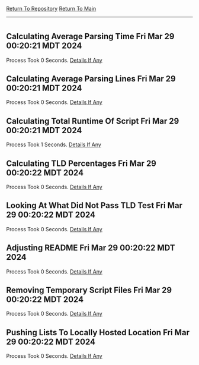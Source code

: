 [Return To Repository](https://github.com/DigitalWarrior/piholeparser/)
[Return To Main](https://github.com/DigitalWarrior/piholeparser/blob/master/RecentRunLogs/Mainlog.md)
____________________________________
# 
## Calculating Average Parsing Time Fri Mar 29 00:20:21 MDT 2024
Process Took 0 Seconds.
[Details If Any](https://github.com/DigitalWarrior/piholeparser/blob/master/RecentRunLogs/TopLevelScripts/90-Completing-End-Tasks/10-Calculating-Average-Parsing-Time.md)

## Calculating Average Parsing Lines Fri Mar 29 00:20:21 MDT 2024
Process Took 0 Seconds.
[Details If Any](https://github.com/DigitalWarrior/piholeparser/blob/master/RecentRunLogs/TopLevelScripts/90-Completing-End-Tasks/15-Calculating-Average-Parsing-Lines.md)

## Calculating Total Runtime Of Script Fri Mar 29 00:20:21 MDT 2024
Process Took 1 Seconds.
[Details If Any](https://github.com/DigitalWarrior/piholeparser/blob/master/RecentRunLogs/TopLevelScripts/90-Completing-End-Tasks/20-Calculating-Total-Runtime-Of-Script.md)

## Calculating TLD Percentages Fri Mar 29 00:20:22 MDT 2024
Process Took 0 Seconds.
[Details If Any](https://github.com/DigitalWarrior/piholeparser/blob/master/RecentRunLogs/TopLevelScripts/90-Completing-End-Tasks/65-Calculating-TLD-Percentages.md)

## Looking At What Did Not Pass TLD Test Fri Mar 29 00:20:22 MDT 2024
Process Took 0 Seconds.
[Details If Any](https://github.com/DigitalWarrior/piholeparser/blob/master/RecentRunLogs/TopLevelScripts/90-Completing-End-Tasks/68-Looking-At-What-Did-Not-Pass-TLD-Test.md)

## Adjusting README Fri Mar 29 00:20:22 MDT 2024
Process Took 0 Seconds.
[Details If Any](https://github.com/DigitalWarrior/piholeparser/blob/master/RecentRunLogs/TopLevelScripts/90-Completing-End-Tasks/70-Adjusting-README.md)

## Removing Temporary Script Files Fri Mar 29 00:20:22 MDT 2024
Process Took 0 Seconds.
[Details If Any](https://github.com/DigitalWarrior/piholeparser/blob/master/RecentRunLogs/TopLevelScripts/90-Completing-End-Tasks/75-Removing-Temporary-Script-Files.md)

## Pushing Lists To Locally Hosted Location Fri Mar 29 00:20:22 MDT 2024
Process Took 0 Seconds.
[Details If Any](https://github.com/DigitalWarrior/piholeparser/blob/master/RecentRunLogs/TopLevelScripts/90-Completing-End-Tasks/80-Pushing-Lists-To-Locally-Hosted-Location.md)

